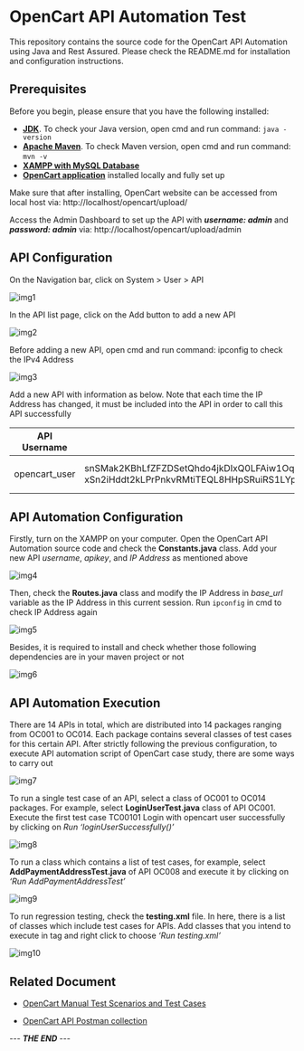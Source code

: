 # OpenCart API Automation Test

This repository contains the source code for the OpenCart API Automation using Java and Rest Assured. Please check the README.md for installation and configuration instructions.

## Prerequisites

Before you begin, please ensure that you have the following installed:

- [**JDK**](https://www.oracle.com/java/technologies/downloads/#java17). To check your Java version, open cmd and run command: `java -version`
- [**Apache Maven**](https://maven.apache.org/install.html). To check Maven version, open cmd and run command: `mvn -v`
- [**XAMPP with MySQL Database**](https://www.apachefriends.org/download.html)
- [**OpenCart application**](https://www.opencart.com/?route=cms/download) installed locally and fully set up

Make sure that after installing, OpenCart website can be accessed from local host via: http://localhost/opencart/upload/

Access the Admin Dashboard to set up the API with _**username: admin**_ and _**password: admin**_ via: http://localhost/opencart/upload/admin

## API Configuration

On the Navigation bar, click on System > User > API

![img1](https://github.com/nguyenthanhthao2111/opencart-api-automation-test/assets/92444135/5373d5c7-dabd-4996-8454-7a34d4038ffd)

In the API list page, click on the Add button to add a new API

![img2](https://github.com/nguyenthanhthao2111/opencart-api-automation-test/assets/92444135/cf25d310-fc93-4669-9399-81c62f0a16f2)

Before adding a new API, open cmd and run command: ipconfig to check the IPv4 Address

![img3](https://github.com/nguyenthanhthao2111/opencart-api-automation-test/assets/92444135/e802dd28-db48-46d9-944a-33c41e6d1683)

Add a new API with information as below. Note that each time the IP Address has changed, it must be included into the API in order to call this API successfully

API Username | API Key | Status | IP Address
--- | --- | --- | --- 
opencart_user | snSMak2KBhLfZFZDSetQhdo4jkDIxQ0LFAiw1OqqCYOvppXAJc2pBdn4KiLcKOtw3PYJoefNa54ZvdkNEzqxbONpeHRvJMZpttH3AyEuodWpx7SjGAYKu1i8AqBEbn6b37daLIL0ukjfKl2dnqpxvTActnl05cR2OEtjZeOKbGNiNgVA1 xSn2iHddt2kLPrPnkvRMtiTEQL8HHpSRuiRS1LYpwRNrWEWXagvq4Et3WeyYcAtrp tbhfNyppdhzREB | Enable | {{Your IPv4 Address}} 

## API Automation Configuration

Firstly, turn on the XAMPP on your computer. Open the OpenCart API Automation source code and check the **Constants.java** class. Add your new API _username_, _apikey_, and _IP Address_ as mentioned above

![img4](https://github.com/nguyenthanhthao2111/opencart-api-automation-test/assets/92444135/a3016e83-6650-4e41-b2e5-584ff51b1865)

Then, check the **Routes.java** class and modify the IP Address in _base_url_ variable as the IP Address in this current session. Run `ipconfig` in cmd to check IP Address again

![img5](https://github.com/nguyenthanhthao2111/opencart-api-automation-test/assets/92444135/831647e1-b2eb-444d-8c03-10578a34010b)

Besides, it is required to install and check whether those following dependencies are in your maven project or not

![img6](https://github.com/nguyenthanhthao2111/opencart-api-automation-test/assets/92444135/4638843f-86c5-4f3c-9724-01dd106fd147)

## API Automation Execution

There are 14 APIs in total, which are distributed into 14 packages ranging from OC001 to OC014. Each package contains several classes of test cases for this certain API. After strictly following the previous configuration, to execute API automation script of OpenCart case study, there are some ways to carry out

![img7](https://github.com/nguyenthanhthao2111/opencart-api-automation-test/assets/92444135/8994c2f3-ecb8-4070-80fd-4313c8d839ab)

To run a single test case of an API, select a class of OC001 to OC014 packages. For example, select **LoginUserTest.java** class of API OC001. Execute the first test case TC00101 Login with opencart user successfully by clicking on _Run ‘loginUserSuccessfully()’_

![img8](https://github.com/nguyenthanhthao2111/opencart-api-automation-test/assets/92444135/104fb2f7-b5f9-41d1-b796-d4d5fe66a08d)

To run a class which contains a list of test cases, for example, select **AddPaymentAddressTest.java** of API OC008 and execute it by clicking on _‘Run AddPaymentAddressTest’_

![img9](https://github.com/nguyenthanhthao2111/opencart-api-automation-test/assets/92444135/4ca66685-4162-4e97-9f39-bc048e5058fd)

To run regression testing, check the **testing.xml** file. In here, there is a list of classes which include test cases for APIs. Add classes that you intend to execute in <classes> tag and right click to choose _‘Run testing.xml’_

![img10](https://github.com/nguyenthanhthao2111/opencart-api-automation-test/assets/92444135/9d3fb9ab-3186-49f8-bc3a-53da29b56ac8)

## Related Document
- [OpenCart Manual Test Scenarios and Test Cases](https://docs.google.com/spreadsheets/d/1NhXVUkACwgQklnJYUHEzTCEmXYq0Ylno/edit?usp=sharing&ouid=104719892845518283158&rtpof=true&sd=true)

- [OpenCart API Postman collection](https://drive.google.com/file/d/1nPaFgJ8cGmTwlU3HiLPPRoFTgSWq_vPy/view?usp=sharing)

--- _**THE END**_ ---
